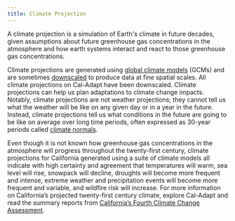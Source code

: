 ```yaml
---
title: Climate Projection
---
```


A climate projection is a simulation of Earth's climate in future decades, given assumptions about future greenhouse gas concentrations in the atmosphere and how earth systems interact and react to those greenhouse gas concentrations.

Climate projections are generated using [global climate models](/help/glossary/) (GCMs) and are sometimes [downscaled](/help/glossary/) to produce data at fine spatial scales. All climate projections on Cal-Adapt have been downscaled. Climate projections can help us plan adaptations to climate change impacts. Notably, climate projections are not weather projections; they cannot tell us what the weather will be like on any given day or in a year in the future. Instead, climate projections tell us what conditions in the future are going to be like on average over long time periods, often expressed as 30-year periods called [climate normals](/help/glossary/).

Even though it is not known how greenhouse gas concentrations in the atmosphere will progress throughout the twenty-first century, climate projections for California generated using a suite of climate models all indicate with high certainty and agreement that temperatures will warm, sea level will rise, snowpack will decline, droughts will become more frequent and intense, extreme weather and precipitation events will become more frequent and variable, and wildfire risk will increase. For more information on California’s projected twenty-first century climate, explore Cal-Adapt and read the summary reports from <a href="https://www.climateassessment.ca.gov/" target="_blank">California’s Fourth Climate Change Assessment</a>.
